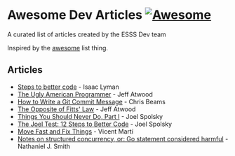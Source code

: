 # Awesome Dev Articles [![Awesome](https://cdn.rawgit.com/sindresorhus/awesome/d7305f38d29fed78fa85652e3a63e154dd8e8829/media/badge.svg)](https://github.com/sindresorhus/awesome)

A curated list of articles created by the ESSS Dev team

Inspired by the [awesome](https://github.com/sindresorhus/awesome) list thing.

## Articles

* [Steps to better code](https://medium.com/@isaaclyman/steps-to-better-code-e6c3cce0c7f9) - Isaac Lyman
* [The Ugly American Programmer](https://blog.codinghorror.com/the-ugly-american-programmer/) - Jeff Atwood
* [How to Write a Git Commit Message](https://chris.beams.io/posts/git-commit/) - Chris Beams
* [The Opposite of Fitts' Law](https://blog.codinghorror.com/the-opposite-of-fitts-law/) - Jeff Atwood
* [Things You Should Never Do, Part I](https://www.joelonsoftware.com/2000/04/06/things-you-should-never-do-part-i/) - Joel Spolsky
* [The Joel Test: 12 Steps to Better Code](https://www.joelonsoftware.com/2000/08/09/the-joel-test-12-steps-to-better-code/) - Joel Spolsky
* [Move Fast and Fix Things](https://githubengineering.com/move-fast/) - Vicent Martí
* [Notes on structured concurrency, or: Go statement considered harmful](https://vorpus.org/blog/notes-on-structured-concurrency-or-go-statement-considered-harmful/) -  Nathaniel J. Smith

